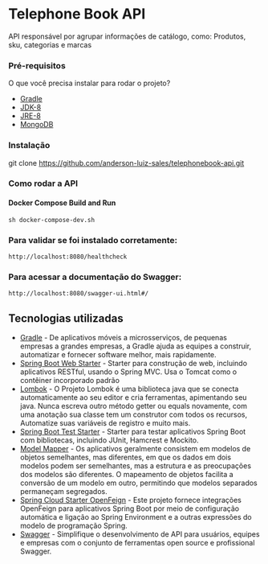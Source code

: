 # Telephone Book API

API responsável por agrupar informações de catálogo, como: Produtos, sku, categorias e marcas

### Pré-requisitos
O que você precisa instalar para rodar o projeto?

* [Gradle](https://gradle.org/)
* [JDK-8](https://www.oracle.com/technetwork/pt/java/javase/downloadsjdk8-downloads-2133151.html)
* [JRE-8](https://www.oracle.com/technetwork/pt/java/javase/downloadsjre8-downloads-2133155.html)
* [MongoDB](https://www.mongodb.com/)

### Instalação

git clone https://github.com/anderson-luiz-sales/telephonebook-api.git

### Como rodar a API

#### Docker Compose Build and Run
```
sh docker-compose-dev.sh
```

### Para validar se foi instalado corretamente:
```
http://localhost:8080/healthcheck
```
### Para acessar a documentação do Swagger:
```
http://localhost:8080/swagger-ui.html#/
```

## Tecnologias utilizadas

* [Gradle](https://gradle.org/) - De aplicativos móveis a microsserviços, de pequenas empresas a grandes empresas, a Gradle ajuda as equipes a construir, automatizar e fornecer software melhor, mais rapidamente.
* [Spring Boot Web Starter](https://mvnrepository.com/artifact/org.springframework.boot/spring-boot-starter-web) - Starter para construção de web, incluindo aplicativos RESTful, usando o Spring MVC. Usa o Tomcat como o contêiner incorporado padrão
* [Lombok](https://projectlombok.org/) - O Projeto Lombok é uma biblioteca java que se conecta automaticamente ao seu editor e cria ferramentas, apimentando seu java. Nunca escreva outro método getter ou equals novamente, com uma anotação sua classe tem um construtor com todos os recursos, Automatize suas variáveis ​​de registro e muito mais.
* [Spring Boot Test Starter](https://mvnrepository.com/artifact/org.springframework.boot/spring-boot-starter-test) - Starter para testar aplicativos Spring Boot com bibliotecas, incluindo JUnit, Hamcrest e Mockito.
* [Model Mapper](http://modelmapper.org/) - Os aplicativos geralmente consistem em modelos de objetos semelhantes, mas diferentes, em que os dados em dois modelos podem ser semelhantes, mas a estrutura e as preocupações dos modelos são diferentes. O mapeamento de objetos facilita a conversão de um modelo em outro, permitindo que modelos separados permaneçam segregados.
* [Spring Cloud Starter OpenFeign](https://cloud.spring.io/spring-cloud-openfeign/reference/html/) - Este projeto fornece integrações OpenFeign para aplicativos Spring Boot por meio de configuração automática e ligação ao Spring Environment e a outras expressões do modelo de programação Spring.
* [Swagger](https://swagger.io/) - Simplifique o desenvolvimento de API para usuários, equipes e empresas com o conjunto de ferramentas open source e profissional Swagger.



